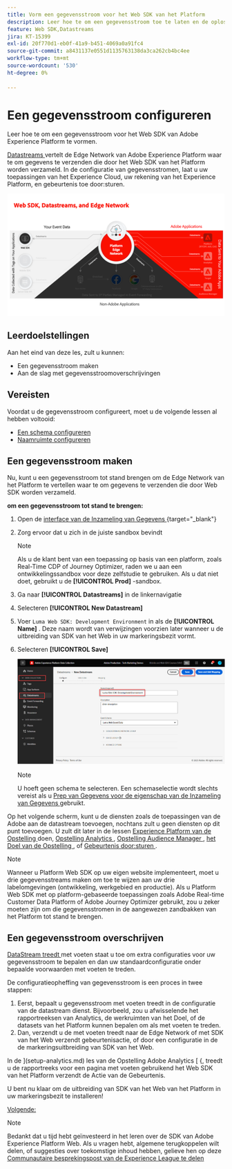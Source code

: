 ```yaml
---
title: Vorm een gegevensstroom voor het Web SDK van het Platform
description: Leer hoe te om een gegevensstroom toe te laten en de oplossingen van het Experience Cloud te vormen. Deze les maakt deel uit van de Zelfstudie Adobe Experience Cloud met Web SDK implementeren.
feature: Web SDK,Datastreams
jira: KT-15399
exl-id: 20f770d1-eb0f-41a9-b451-4069a0a91fc4
source-git-commit: a8431137e0551d1135763138da3ca262cb4bc4ee
workflow-type: tm+mt
source-wordcount: '530'
ht-degree: 0%

---
```


# Een gegevensstroom configureren

Leer hoe te om een gegevensstroom voor het Web SDK van Adobe Experience Platform te vormen.

[ Datastreams ](https://experienceleague.adobe.com/en/docs/experience-platform/datastreams/overview) vertelt de Edge Network van Adobe Experience Platform waar te om gegevens te verzenden die door het Web SDK van het Platform worden verzameld. In de configuratie van gegevensstromen, laat u uw toepassingen van het Experience Cloud, uw rekening van het Experience Platform, en gebeurtenis toe door:sturen.

![ SDK van het Web, gegevensstromen, en het diagram van de Edge Network ](assets/dc-websdk-datastreams.png)

## Leerdoelstellingen

Aan het eind van deze les, zult u kunnen:

* Een gegevensstroom maken
* Aan de slag met gegevensstroomoverschrijvingen

## Vereisten

Voordat u de gegevensstroom configureert, moet u de volgende lessen al hebben voltooid:

* [Een schema configureren](configure-schemas.md)
* [Naamruimte configureren](configure-identities.md)

## Een gegevensstroom maken

Nu, kunt u een gegevensstroom tot stand brengen om de Edge Network van het Platform te vertellen waar te om gegevens te verzenden die door Web SDK worden verzameld.

**om een gegevensstroom tot stand te brengen:**

1. Open de [ interface van de Inzameling van Gegevens ](https://launch.adobe.com/) {target="_blank"}
1. Zorg ervoor dat u zich in de juiste sandbox bevindt

   >[!NOTE]
   >
   >Als u de klant bent van een toepassing op basis van een platform, zoals Real-Time CDP of Journey Optimizer, raden we u aan een ontwikkelingssandbox voor deze zelfstudie te gebruiken. Als u dat niet doet, gebruikt u de **[!UICONTROL Prod]** -sandbox.

1. Ga naar **[!UICONTROL Datastreams]** in de linkernavigatie
1. Selecteren **[!UICONTROL New Datastream]**
1. Voer `Luma Web SDK: Development Environment` in als de **[!UICONTROL Name]** . Deze naam wordt van verwijzingen voorzien later wanneer u de uitbreiding van SDK van het Web in uw markeringsbezit vormt.
1. Selecteren **[!UICONTROL Save]**

   ![ creeer de datastream ](assets/datastream-create-new-datastream.png)

   >[!NOTE]
   >
   >U hoeft geen schema te selecteren. Een schemaselectie wordt slechts vereist als u [ Prep van Gegevens voor de eigenschap van de Inzameling van Gegevens ](/help/data-collection/edge/data-prep.md) gebruikt.

Op het volgende scherm, kunt u de diensten zoals de toepassingen van de Adobe aan de datastream toevoegen, nochtans zult u geen diensten op dit punt toevoegen. U zult dit later in de lessen [ Experience Platform van de Opstelling ](setup-experience-platform.md) doen, [ Opstelling Analytics ](setup-analytics.md), [ Opstelling Audience Manager ](setup-audience-manager.md), [ het Doel van de Opstelling ](setup-target.md), of [ Gebeurtenis door:sturen ](setup-event-forwarding.md).

>[!NOTE]
>
>Wanneer u Platform Web SDK op uw eigen website implementeert, moet u drie gegevensstreams maken om toe te wijzen aan uw drie labelomgevingen (ontwikkeling, werkgebied en productie). Als u Platform Web SDK met op platform-gebaseerde toepassingen zoals Adobe Real-time Customer Data Platform of Adobe Journey Optimizer gebruikt, zou u zeker moeten zijn om die gegevensstromen in de aangewezen zandbakken van het Platform tot stand te brengen.

## Een gegevensstroom overschrijven

[ DataStream treedt ](https://experienceleague.adobe.com/en/docs/experience-platform/datastreams/overrides) met voeten staat u toe om extra configuraties voor uw gegevensstroom te bepalen en dan uw standaardconfiguratie onder bepaalde voorwaarden met voeten te treden.

De configuratieopheffing van gegevensstroom is een proces in twee stappen:

1. Eerst, bepaalt u gegevensstroom met voeten treedt in de configuratie van de datastream dienst. Bijvoorbeeld, zou u afwisselende het rapportreeksen van Analytics, de werkruimten van het Doel, of de datasets van het Platform kunnen bepalen om als met voeten te treden.
1. Dan, verzendt u de met voeten treedt naar de Edge Network of met SDK van het Web verzendt gebeurtenisactie, of door een configuratie in de de markeringsuitbreiding van SDK van het Web.

In de ](setup-analytics.md) les van de Opstelling Adobe Analytics [ {, treedt u de rapportreeks voor een pagina met voeten gebruikend het Web SDK van het Platform verzendt de Actie van de Gebeurtenis.

U bent nu klaar om de uitbreiding van SDK van het Web van het Platform in uw markeringsbezit te installeren!

[Volgende: ](install-web-sdk.md)

>[!NOTE]
>
>Bedankt dat u tijd hebt geïnvesteerd in het leren over de SDK van Adobe Experience Platform Web. Als u vragen hebt, algemene terugkoppelen wilt delen, of suggesties over toekomstige inhoud hebben, gelieve hen op deze [ Communautaire besprekingspost van de Experience League te delen ](https://experienceleaguecommunities.adobe.com/t5/adobe-experience-platform-data/tutorial-discussion-implement-adobe-experience-cloud-with-web/td-p/444996)
